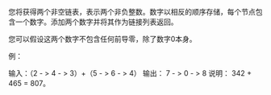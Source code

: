 您将获得两个非空链表，表示两个非负整数。数字以相反的顺序存储，每个节点包含一个数字。添加两个数字并将其作为链接列表返回。

您可以假设这两个数字不包含任何前导零，除了数字0本身。

例：

输入：（2  - > 4  - > 3）+（5  - > 6  - > 4）
 输出： 7  - > 0  - > 8
 说明： 342 + 465 = 807。
